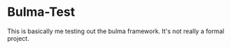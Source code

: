 # Bulma-Test
This is basically me testing out the bulma framework. It's not really a formal project.
